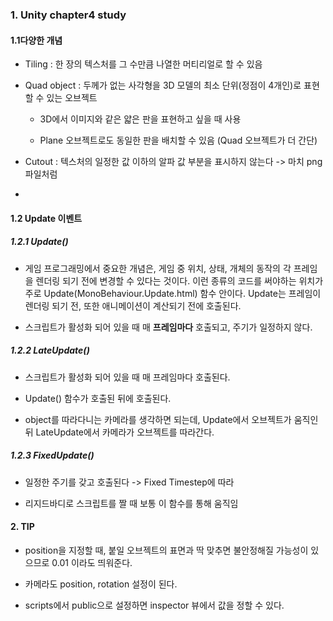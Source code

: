 ﻿### 1. Unity chapter4 study

#### 1.1다양한 개념

- Tiling : 한 장의 텍스처를 그 수만큼 나열한 머티리얼로 할 수 있음

- Quad object : 두께가 없는 사각형을 3D 모델의 최소 단위(정점이 4개인)로 표현할 수 있는 오브젝트

  - 3D에서 이미지와 같은 얇은 판을 표현하고 싶을 때 사용

  - Plane 오브젝트로도 동일한 판을 배치할 수 있음 (Quad 오브젝트가 더 간단)

- Cutout : 텍스처의 일정한 값 이하의 알파 값 부분을 표시하지 않는다 -> 마치 png 파일처럼

- 

#### 1.2 Update 이벤트

##### 1.2.1 Update()

- 게임 프로그래밍에서 중요한 개념은, 게임 중 위치, 상태, 개체의 동작의 각 프레임을 렌더링 되기 전에 변경할 수 있다는 것이다. 이런 종류의 코드를 써야하는 위치가 주로 Update(MonoBehaviour.Update.html) 함수 안이다. Update는 프레임이 렌더링 되기 전, 또한 애니메이션이 계산되기 전에 호출된다. 

- 스크립트가 활성화 되어 있을 때 매 **프레임마다** 호출되고, 주기가 일정하지 않다.

##### 1.2.2 LateUpdate()

- 스크립트가 활성화 되어 있을 때 매 프레임마다 호출된다.

- Update() 함수가 호출된 뒤에 호출된다.

- object를 따라다니는 카메라를 생각하면 되는데, Update에서 오브젝트가 움직인 뒤 LateUpdate에서 카메라가 오브젝트를 따라간다.

##### 1.2.3 FixedUpdate()

- 일정한 주기를 갖고 호출된다 -> Fixed Timestep에 따라

- 리지드바디로 스크립트를 짤 때 보통 이 함수를 통해 움직임

#### 2. TIP

- position을 지정할 때, 붙일 오브젝트의 표면과 딱 맞추면 불안정해질 가능성이 있으므로 0.01 이라도 띄워준다.

- 카메라도 position, rotation 설정이 된다.

- scripts에서 public으로 설정하면 inspector 뷰에서 값을 정할 수 있다.